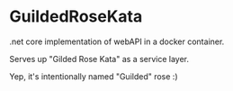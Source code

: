 # GuildedRoseKata
.net core implementation of webAPI in a docker container.

Serves up "Gilded Rose Kata" as a service layer.

Yep, it's intentionally named "Guilded" rose :)
